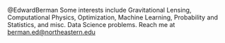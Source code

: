 @EdwardBerman
Some interests include Gravitational Lensing, Computational Physics, Optimization, Machine Learning, Probability and Statistics, and misc. Data Science problems. Reach me at berman.ed@northeastern.edu

<!---
EdwardBerman/EdwardBerman is a ✨ special ✨ repository because its `README.md` (this file) appears on your GitHub profile.
You can click the Preview link to take a look at your changes.
--->

